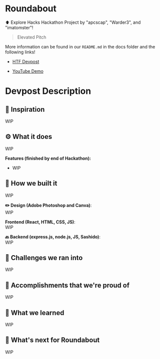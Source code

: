 # Roundabout
⬆️ Explore Hacks Hackathon Project by "apcscap", "Warder3", and "imatomster"!

> Elevated Pitch

More information can be found in our `README.md` in the docs folder and the following links!

- [HTF Devpost](https://www.youtube.com/watch?v=dQw4w9WgXcQ)

- [YouTube Demo](https://www.youtube.com/watch?v=dQw4w9WgXcQ)

# Devpost Description
## 🤩 Inspiration
WIP

## ⚙️ What it does
WIP

**Features (finished by end of Hackathon):**
- WIP


## 🔨 How we built it
WIP

**✏️ Design (Adobe Photoshop and Canva)**:   
WIP

**Frontend (React, HTML, CSS, JS)**:  
WIP 

**🔙 Backend (express.js, node.js, JS, Sashido)**:   
WIP 

## 🚧 Challenges we ran into
WIP 


## 🎉 Accomplishments that we're proud of
WIP 

## 💭 What we learned
WIP 

## 🔮 What's next for Roundabout
WIP 